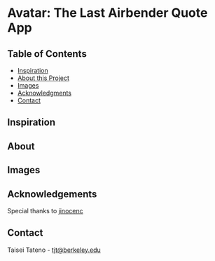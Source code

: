 # Avatar: The Last Airbender Quote App

## Table of Contents
* [Inspiration](#inspiration)
* [About this Project](#about)
* [Images](#images)
* [Acknowledgments](#acknowledgements)
* [Contact](#contact)

## Inspiration

## About

## Images

## Acknowledgements
Special thanks to [jinocenc](https://github.com/jinocenc) 

## Contact
Taisei Tateno - tjt@berkeley.edu

